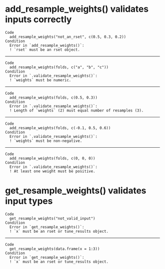 # add_resample_weights() validates inputs correctly

    Code
      add_resample_weights("not_an_rset", c(0.5, 0.3, 0.2))
    Condition
      Error in `add_resample_weights()`:
      ! `rset` must be an rset object.

---

    Code
      add_resample_weights(folds, c("a", "b", "c"))
    Condition
      Error in `.validate_resample_weights()`:
      ! `weights` must be numeric.

---

    Code
      add_resample_weights(folds, c(0.5, 0.3))
    Condition
      Error in `.validate_resample_weights()`:
      ! Length of `weights` (2) must equal number of resamples (3).

---

    Code
      add_resample_weights(folds, c(-0.1, 0.5, 0.6))
    Condition
      Error in `.validate_resample_weights()`:
      ! `weights` must be non-negative.

---

    Code
      add_resample_weights(folds, c(0, 0, 0))
    Condition
      Error in `.validate_resample_weights()`:
      ! At least one weight must be positive.

# get_resample_weights() validates input types

    Code
      get_resample_weights("not_valid_input")
    Condition
      Error in `get_resample_weights()`:
      ! `x` must be an rset or tune_results object.

---

    Code
      get_resample_weights(data.frame(x = 1:3))
    Condition
      Error in `get_resample_weights()`:
      ! `x` must be an rset or tune_results object.

